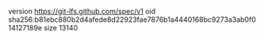 version https://git-lfs.github.com/spec/v1
oid sha256:b81ebc880b2d4afede8d22923fae7876b1a4440168bc9273a3ab0f014127189e
size 13140
